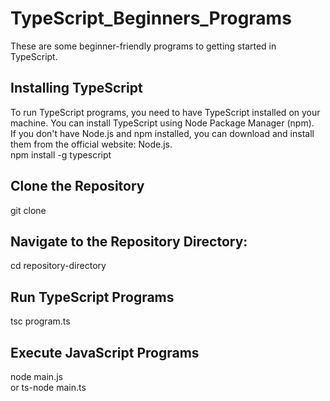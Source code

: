 # TypeScript_Beginners_Programs
These are some beginner-friendly programs to getting started in TypeScript.<br/>

<h2>Installing TypeScript</h2>
To run TypeScript programs, you need to have TypeScript installed on your machine. You can install TypeScript using Node Package Manager (npm).<br/>
If you don't have Node.js and npm installed, you can download and install them from the official website: Node.js.<br/>
npm install -g typescript
<br/>
<h2>Clone the Repository</h2>
git clone <repository-url>
<br/>
<h2>Navigate to the Repository Directory: </h2>
cd repository-directory
<br/>
<h2>Run TypeScript Programs</h2>
tsc program.ts
<br/>
<h2>Execute JavaScript Programs</h2>
node main.js<br/>
or ts-node main.ts
